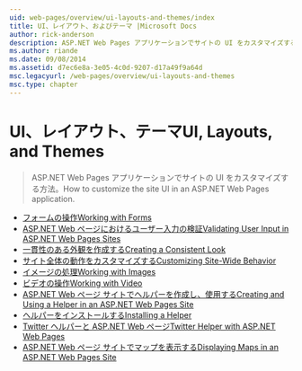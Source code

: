 ```yaml
---
uid: web-pages/overview/ui-layouts-and-themes/index
title: UI、レイアウト、およびテーマ |Microsoft Docs
author: rick-anderson
description: ASP.NET Web Pages アプリケーションでサイトの UI をカスタマイズする方法。
ms.author: riande
ms.date: 09/08/2014
ms.assetid: d7ec6e8a-3e05-4c0d-9207-d17a49f9a64d
msc.legacyurl: /web-pages/overview/ui-layouts-and-themes
msc.type: chapter
---
```

<a name="ui-layouts-and-themes"></a><span data-ttu-id="ac360-103">UI、レイアウト、テーマ</span><span class="sxs-lookup"><span data-stu-id="ac360-103">UI, Layouts, and Themes</span></span>
====================
> <span data-ttu-id="ac360-104">ASP.NET Web Pages アプリケーションでサイトの UI をカスタマイズする方法。</span><span class="sxs-lookup"><span data-stu-id="ac360-104">How to customize the site UI in an ASP.NET Web Pages application.</span></span>


- [<span data-ttu-id="ac360-105">フォームの操作</span><span class="sxs-lookup"><span data-stu-id="ac360-105">Working with Forms</span></span>](4-working-with-forms.md)
- [<span data-ttu-id="ac360-106">ASP.NET Web ページにおけるユーザー入力の検証</span><span class="sxs-lookup"><span data-stu-id="ac360-106">Validating User Input in ASP.NET Web Pages Sites</span></span>](validating-user-input-in-aspnet-web-pages-sites.md)
- [<span data-ttu-id="ac360-107">一貫性のある外観を作成する</span><span class="sxs-lookup"><span data-stu-id="ac360-107">Creating a Consistent Look</span></span>](3-creating-a-consistent-look.md)
- [<span data-ttu-id="ac360-108">サイト全体の動作をカスタマイズする</span><span class="sxs-lookup"><span data-stu-id="ac360-108">Customizing Site-Wide Behavior</span></span>](18-customizing-site-wide-behavior.md)
- [<span data-ttu-id="ac360-109">イメージの処理</span><span class="sxs-lookup"><span data-stu-id="ac360-109">Working with Images</span></span>](9-working-with-images.md)
- [<span data-ttu-id="ac360-110">ビデオの操作</span><span class="sxs-lookup"><span data-stu-id="ac360-110">Working with Video</span></span>](10-working-with-video.md)
- [<span data-ttu-id="ac360-111">ASP.NET Web ページ サイトでヘルパーを作成し、使用する</span><span class="sxs-lookup"><span data-stu-id="ac360-111">Creating and Using a Helper in an ASP.NET Web Pages Site</span></span>](creating-and-using-a-helper-in-an-aspnet-web-pages-site.md)
- [<span data-ttu-id="ac360-112">ヘルパーをインストールする</span><span class="sxs-lookup"><span data-stu-id="ac360-112">Installing a Helper</span></span>](installing-helpers.md)
- [<span data-ttu-id="ac360-113">Twitter ヘルパーと ASP.NET Web ページ</span><span class="sxs-lookup"><span data-stu-id="ac360-113">Twitter Helper with ASP.NET Web Pages</span></span>](twitter-helper.md)
- [<span data-ttu-id="ac360-114">ASP.NET Web ページ サイトでマップを表示する</span><span class="sxs-lookup"><span data-stu-id="ac360-114">Displaying Maps in an ASP.NET Web Pages Site</span></span>](displaying-maps-in-an-aspnet-web-pages-site.md)
